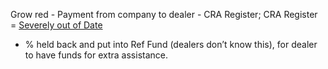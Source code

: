 Grow red - Payment from company to dealer - CRA Register; CRA Register = [Severely out of Date](Severely%20out%20of%20Date.md)

- % held back and put into Ref Fund (dealers don’t know this), for dealer to have funds for extra assistance.